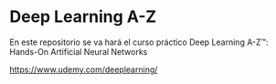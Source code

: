 # Deep Learning A-Z

En este repositorio se va hará el curso práctico Deep Learning A-Z™: Hands-On Artificial Neural Networks

https://www.udemy.com/deeplearning/